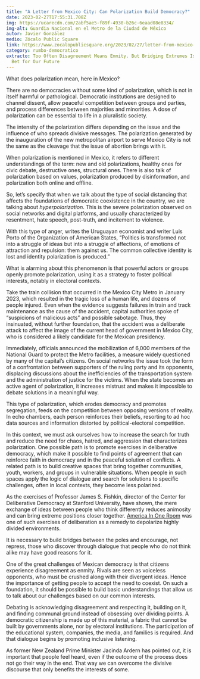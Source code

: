 ```yaml
---
title: "A Letter from Mexico City: Can Polarization Build Democracy?"
date: 2023-02-27T17:55:31.708Z
img: https://ucarecdn.com/2abf5ae5-f89f-4930-b26c-6eaad08e8334/
img-alt: Guardia Nacional en el Metro de la Ciudad de México
autor: Javier González
medio: Zócalo Public Square
link: https://www.zocalopublicsquare.org/2023/02/27/letter-from-mexico-city-polarization-democracy/ideas/essay/
category: rumbo-democratico
extracto: Too Often Disagreement Means Enmity. But Bridging Extremes Is the Best
  Bet for Our Future
---
```

What does polarization mean, here in Mexico?

There are no democracies without some kind of polarization, which is not in itself harmful or pathological. Democratic institutions are designed to channel dissent, allow peaceful competition between groups and parties, and process differences between majorities and minorities. A dose of polarization can be essential to life in a pluralistic society.

The intensity of the polarization differs depending on the issue and the influence of who spreads divisive messages. The polarization generated by the inauguration of the new metropolitan airport to serve Mexico City is not the same as the cleavage that the issue of abortion brings with it.

When polarization is mentioned in Mexico, it refers to different understandings of the term: new and old polarizations, healthy ones for civic debate, destructive ones, structural ones. There is also talk of polarization based on values, polarization produced by disinformation, and polarization both online and offline.

So, let’s specify that when we talk about the type of social distancing that affects the foundations of democratic coexistence in the country, we are talking about *hyperpolarization*. This is the severe polarization observed on social networks and digital platforms, and usually characterized by resentment, hate speech, post-truth, and incitement to violence.

With this type of anger, writes the Uruguayan economist and writer Luis Porto of the Organization of American States, “Politics is transformed not into a struggle of ideas but into a struggle of affections, of emotions of attraction and repulsion: them against us. The common collective identity is lost and identity polarization is produced.”

What is alarming about this phenomenon is that powerful actors or groups openly promote polarization, using it as a strategy to foster political interests, notably in electoral contexts.

Take the train collision that occurred in the Mexico City Metro in January 2023, which resulted in the tragic loss of a human life, and dozens of people injured. Even when the evidence suggests failures in train and track maintenance as the cause of the accident, capital authorities spoke of “suspicions of malicious acts” and possible sabotage. Thus, they insinuated, without further foundation, that the accident was a deliberate attack to affect the image of the current head of government in Mexico City, who is considered a likely candidate for the Mexican presidency.

Immediately, officials announced the mobilization of 6,000 members of the National Guard to protect the Metro facilities, a measure widely questioned by many of the capital’s citizens. On social networks the issue took the form of a confrontation between supporters of the ruling party and its opponents, displacing discussions about the inefficiencies of the transportation system and the administration of justice for the victims. When the state becomes an active agent of polarization, it increases mistrust and makes it impossible to debate solutions in a meaningful way.

This type of polarization, which erodes democracy and promotes segregation, feeds on the competition between opposing versions of reality. In echo chambers, each person reinforces their beliefs, resorting to ad hoc data sources and information distorted by political-electoral competition.

In this context, we must ask ourselves how to increase the search for truth and reduce the need for chaos, hatred, and aggression that characterizes polarization. One possible path is to promote exercises in deliberative democracy, which make it possible to find points of agreement that can reinforce faith in democracy and in the peaceful solution of conflicts. A related path is to build creative spaces that bring together communities, youth, workers, and groups in vulnerable situations. When people in such spaces apply the logic of dialogue and search for solutions to specific challenges, often in local contexts, they become less polarized.

As the exercises of Professor James S. Fishkin, director of the Center for Deliberative Democracy at Stanford University, have shown, the mere exchange of ideas between people who think differently reduces animosity and can bring extreme positions closer together. [America In One Room](https://helena.org/projects/america-in-one-room) was one of such exercises of deliberation as a remedy to depolarize highly divided environments.

It is necessary to build bridges between the poles and encourage, not repress, those who discover through dialogue that people who do not think alike may have good reasons for it.

One of the great challenges of Mexican democracy is that citizens experience disagreement as enmity. Rivals are seen as voiceless opponents, who must be crushed along with their divergent ideas. Hence the importance of getting people to accept the need to coexist. On such a foundation, it should be possible to build basic understandings that allow us to talk about our challenges based on our common interests.

Debating is acknowledging disagreement and respecting it, building on it, and finding communal ground instead of obsessing over dividing points. A democratic citizenship is made up of this material, a fabric that cannot be built by governments alone, nor by electoral institutions. The participation of the educational system, companies, the media, and families is required. And that dialogue begins by promoting inclusive listening.

As former New Zealand Prime Minister Jacinda Ardern has pointed out, it is important that people feel heard, even if the outcome of the process does not go their way in the end. That way we can overcome the divisive discourse that only benefits the interests of some.